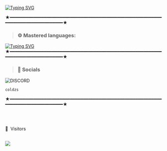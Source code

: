 [![Typing SVG](https://readme-typing-svg.demolab.com?font=Unbounded&size=30&pause=1000&color=DC00F7&width=435&lines=COLDZSDEV)](https://git.io/typing-svg)

★━━━━━━━━━━━━━━━━━━━━━━━━━━━━━━━━━━━━━━━━━━━━━━━━━━━━━━━━━━━━━━━━━━━━━━━━━━━━━━━━★


> ### ⚙️ Mastered languages: 
[![Typing SVG](https://readme-typing-svg.demolab.com?font=Fira+Code&duration=750&pause=15&color=6263F7&width=435&lines=C%2B%2B%2C;python%2C;batch%2C;lua%2C;javascript%2C)](https://git.io/typing-svg)
★━━━━━━━━━━━━━━━━━━━━━━━━━━━━━━━━━━━━━━━━━━━━━━━━━━━━━━━━━━━━━━━━━━━━━━━━━━━━━━━━★

 > ### 🎈 Socials 
 
 ![DISCORD](https://discord.c99.nl/widget/theme-2/985598591508811827.png)
 <br>
 ```PY
 coldzs
 ```

★━━━━━━━━━━━━━━━━━━━━━━━━━━━━━━━━━━━━━━━━━━━━━━━━━━━━━━━━━━━━━━━━━━━━━━━━━━━━━━━━★

 <br><br>
<p>👀 &nbsp;Visitors</p>
 <br>
<img align="left" src="https://profile-counter.glitch.me/coldzsdev/count.svg" />
